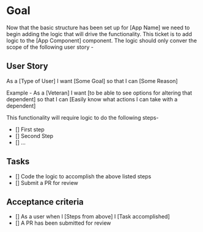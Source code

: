# Goal
Now that the basic structure has been set up for [App Name] we need to begin adding the logic that will drive the functionality. This ticket is to add logic to the [App Component] component. The logic should only conver the scope of the following user story -

## User Story
As a [Type of User] I want [Some Goal] so that I can [Some Reason]

Example -
As a [Veteran] I want [to be able to see options for altering that dependent] so that I can [Easily know what actions I can take with a dependent]

This functionality will require logic to do the following steps-

- [] First step
- [] Second Step
- [] ...

## Tasks
- [] Code the logic to accomplish the above listed steps
- [] Submit a PR for review


## Acceptance criteria
- [] As a user when I [Steps from above] I [Task accomplished]
- [] A PR has been submitted for review
